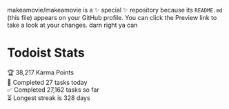 makeamovie/makeamovie is a ✨ special ✨ repository because its `README.md` (this file) appears on your GitHub profile.
You can click the Preview link to take a look at your changes. darn right ya can

# Todoist Stats

<!-- TODO-IST:START -->
🏆  38,217 Karma Points           
🌸  Completed 27 tasks today           
✅  Completed 27,162 tasks so far           
⏳  Longest streak is 328 days
<!-- TODO-IST:END -->